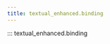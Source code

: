 ```yaml
---
title: textual_enhanced.binding
---
```


::: textual_enhanced.binding

[//]: # (binding.md ends here)
